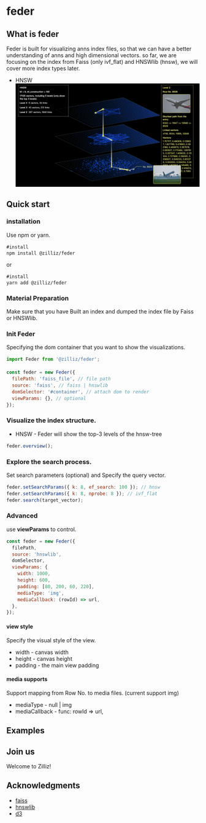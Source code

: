 # feder

## What is feder

Feder is built for visualizing anns index files, so that we can have a better understanding of anns and high dimensional vectors. so far, we are focusing on the index from Faiss (only ivf_flat) and HNSWlib (hnsw), we will cover more index types later.

- HNSW
![image](./fig/hnsw_overview.png)

## Quick start

### installation

Use npm or yarn.

```shell
#install
npm install @zilliz/feder
```

or

```shell
#install
yarn add @zilliz/feder
```

### Material Preparation

Make sure that you have Built an index and dumped the index file by Faiss or HNSWlib.

### Init Feder

Specifying the dom container that you want to show the visualizations.

```js
import Feder from '@zilliz/feder';

const feder = new Feder({
  filePath: 'faiss_file', // file path
  source: 'faiss', // faiss | hnswlib
  domSelector: '#container', // attach dom to render
  viewParams: {}, // optional
});
```

### Visualize the index structure.

- HNSW - Feder will show the top-3 levels of the hnsw-tree

```js
feder.overview();
```

### Explore the search process.

Set search parameters (optional) and Specify the query vector.

```js
feder.setSearchParams({ k: 8, ef_search: 100 }); // hnsw
feder.setSearchParams({ k: 8, nprobe: 8 }); // ivf_flat
feder.search(target_vector);
```

### Advanced

use **viewParams** to control.

```js
const feder = new Feder({
  filePath,
  source: 'hnswlib',
  domSelector,
  viewParams: {
    width: 1000,
    height: 600,
    padding: [80, 200, 60, 220],
    mediaType: 'img',
    mediaCallback: (rowId) => url,
  },
});
```

#### view style

Specify the visual style of the view.

- width - canvas width
- height - canvas height
- padding - the main view padding

#### media supports

Support mapping from Row No. to media files. (current support img)

- mediaType - null | img
- mediaCallback - func: rowId => url,

## Examples

### 

## Join us

Welcome to Zilliz!

## Acknowledgments

- [faiss](https://github.com/facebookresearch/faiss)
- [hnswlib](https://github.com/nmslib/hnswlib)
- [d3](https://github.com/d3/d3)
